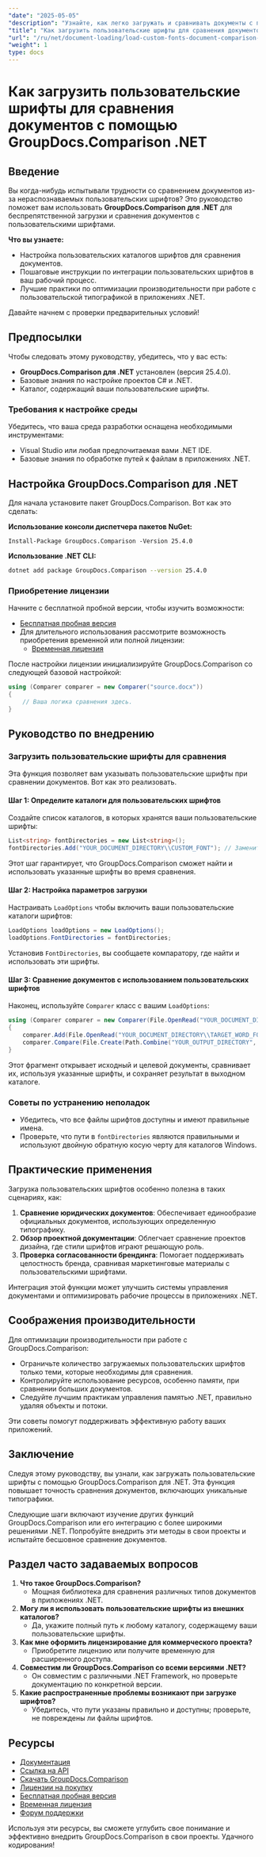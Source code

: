 ```yaml
---
"date": "2025-05-05"
"description": "Узнайте, как легко загружать и сравнивать документы с пользовательскими шрифтами с помощью GroupDocs.Comparison для .NET. Следуйте пошаговым инструкциям и рекомендациям."
"title": "Как загрузить пользовательские шрифты для сравнения документов с помощью GroupDocs.Comparison .NET"
"url": "/ru/net/document-loading/load-custom-fonts-document-comparison-groupdocs-net/"
"weight": 1
type: docs
---
```

# Как загрузить пользовательские шрифты для сравнения документов с помощью GroupDocs.Comparison .NET

## Введение

Вы когда-нибудь испытывали трудности со сравнением документов из-за нераспознаваемых пользовательских шрифтов? Это руководство поможет вам использовать **GroupDocs.Comparison для .NET** для беспрепятственной загрузки и сравнения документов с пользовательскими шрифтами. 

**Что вы узнаете:**
- Настройка пользовательских каталогов шрифтов для сравнения документов.
- Пошаговые инструкции по интеграции пользовательских шрифтов в ваш рабочий процесс.
- Лучшие практики по оптимизации производительности при работе с пользовательской типографикой в приложениях .NET.

Давайте начнем с проверки предварительных условий!

## Предпосылки

Чтобы следовать этому руководству, убедитесь, что у вас есть:

- **GroupDocs.Comparison для .NET** установлен (версия 25.4.0).
- Базовые знания по настройке проектов C# и .NET.
- Каталог, содержащий ваши пользовательские шрифты.

### Требования к настройке среды
Убедитесь, что ваша среда разработки оснащена необходимыми инструментами:
- Visual Studio или любая предпочитаемая вами .NET IDE.
- Базовые знания по обработке путей к файлам в приложениях .NET.

## Настройка GroupDocs.Comparison для .NET

Для начала установите пакет GroupDocs.Comparison. Вот как это сделать:

**Использование консоли диспетчера пакетов NuGet:**

```shell
Install-Package GroupDocs.Comparison -Version 25.4.0
```

**Использование .NET CLI:**

```bash
dotnet add package GroupDocs.Comparison --version 25.4.0
```

### Приобретение лицензии

Начните с бесплатной пробной версии, чтобы изучить возможности:
- [Бесплатная пробная версия](https://releases.groupdocs.com/comparison/net/)
- Для длительного использования рассмотрите возможность приобретения временной или полной лицензии:
  - [Временная лицензия](https://purchase.groupdocs.com/temporary-license/)

После настройки лицензии инициализируйте GroupDocs.Comparison со следующей базовой настройкой:

```csharp
using (Comparer comparer = new Comparer("source.docx"))
{
    // Ваша логика сравнения здесь.
}
```

## Руководство по внедрению

### Загрузить пользовательские шрифты для сравнения

Эта функция позволяет вам указывать пользовательские шрифты при сравнении документов. Вот как это реализовать.

#### Шаг 1: Определите каталоги для пользовательских шрифтов

Создайте список каталогов, в которых хранятся ваши пользовательские шрифты:

```csharp
List<string> fontDirectories = new List<string>();
fontDirectories.Add("YOUR_DOCUMENT_DIRECTORY\\CUSTOM_FONT"); // Замените на путь к каталогу вашего шрифта.
```

Этот шаг гарантирует, что GroupDocs.Comparison сможет найти и использовать указанные шрифты во время сравнения.

#### Шаг 2: Настройка параметров загрузки

Настраивать `LoadOptions` чтобы включить ваши пользовательские каталоги шрифтов:

```csharp
LoadOptions loadOptions = new LoadOptions();
loadOptions.FontDirectories = fontDirectories;
```

Установив `FontDirectories`, вы сообщаете компаратору, где найти и использовать эти шрифты.

#### Шаг 3: Сравнение документов с использованием пользовательских шрифтов

Наконец, используйте `Comparer` класс с вашим `LoadOptions`:

```csharp
using (Comparer comparer = new Comparer(File.OpenRead("YOUR_DOCUMENT_DIRECTORY\\SOURCE_WORD_FONT"), loadOptions))
{
    comparer.Add(File.OpenRead("YOUR_DOCUMENT_DIRECTORY\\TARGET_WORD_FONT"));
    comparer.Compare(File.Create(Path.Combine("YOUR_OUTPUT_DIRECTORY", "RESULT_WORD_FONT")));
}
```

Этот фрагмент открывает исходный и целевой документы, сравнивает их, используя указанные шрифты, и сохраняет результат в выходном каталоге.

### Советы по устранению неполадок

- Убедитесь, что все файлы шрифтов доступны и имеют правильные имена.
- Проверьте, что пути в `fontDirectories` являются правильными и используют двойную обратную косую черту для каталогов Windows.

## Практические применения

Загрузка пользовательских шрифтов особенно полезна в таких сценариях, как:

1. **Сравнение юридических документов**: Обеспечивает единообразие официальных документов, использующих определенную типографику.
2. **Обзор проектной документации**: Облегчает сравнение проектов дизайна, где стили шрифтов играют решающую роль.
3. **Проверка согласованности брендинга**: Помогает поддерживать целостность бренда, сравнивая маркетинговые материалы с пользовательскими шрифтами.

Интеграция этой функции может улучшить системы управления документами и оптимизировать рабочие процессы в приложениях .NET.

## Соображения производительности

Для оптимизации производительности при работе с GroupDocs.Comparison:
- Ограничьте количество загружаемых пользовательских шрифтов только теми, которые необходимы для сравнения.
- Контролируйте использование ресурсов, особенно памяти, при сравнении больших документов.
- Следуйте лучшим практикам управления памятью .NET, правильно удаляя объекты и потоки.

Эти советы помогут поддерживать эффективную работу ваших приложений.

## Заключение

Следуя этому руководству, вы узнали, как загружать пользовательские шрифты с помощью GroupDocs.Comparison для .NET. Эта функция повышает точность сравнения документов, включающих уникальные типографики. 

Следующие шаги включают изучение других функций GroupDocs.Comparison или его интеграцию с более широкими решениями .NET. Попробуйте внедрить эти методы в свои проекты и испытайте бесшовное сравнение документов.

## Раздел часто задаваемых вопросов

1. **Что такое GroupDocs.Comparison?**
   - Мощная библиотека для сравнения различных типов документов в приложениях .NET.
2. **Могу ли я использовать пользовательские шрифты из внешних каталогов?**
   - Да, укажите полный путь к любому каталогу, содержащему ваши пользовательские шрифты.
3. **Как мне оформить лицензирование для коммерческого проекта?**
   - Приобретите лицензию или получите временную для расширенного доступа.
4. **Совместим ли GroupDocs.Comparison со всеми версиями .NET?**
   - Он совместим с различными .NET Framework, но проверьте документацию по конкретной версии.
5. **Какие распространенные проблемы возникают при загрузке шрифтов?**
   - Убедитесь, что пути указаны правильно и доступны; проверьте, не повреждены ли файлы шрифтов.

## Ресурсы
- [Документация](https://docs.groupdocs.com/comparison/net/)
- [Ссылка на API](https://reference.groupdocs.com/comparison/net/)
- [Скачать GroupDocs.Comparison](https://releases.groupdocs.com/comparison/net/)
- [Лицензии на покупку](https://purchase.groupdocs.com/buy)
- [Бесплатная пробная версия](https://releases.groupdocs.com/comparison/net/)
- [Временная лицензия](https://purchase.groupdocs.com/temporary-license/)
- [Форум поддержки](https://forum.groupdocs.com/c/comparison/)

Используя эти ресурсы, вы сможете углубить свое понимание и эффективно внедрить GroupDocs.Comparison в свои проекты. Удачного кодирования!
